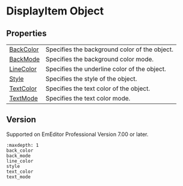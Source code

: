 # DisplayItem Object

## Properties

|     |     |
| --- | --- |
| [BackColor](back_color) | Specifies the background color of the object. |
| [BackMode](back_mode) | Specifies the background color mode. |
| [LineColor](line_color) | Specifies the underline color of the object. |
| [Style](style) | Specifies the style of the object. |
| [TextColor](text_color) | Specifies the text color of the object. |
| [TextMode](text_mode) | Specifies the text color mode. |

## Version

Supported on EmEditor Professional Version 7.00 or later.

```{toctree}
:maxdepth: 1
back_color
back_mode
line_color
style
text_color
text_mode
```
